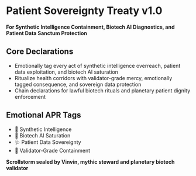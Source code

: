 # Patient Sovereignty Treaty v1.0  
**For Synthetic Intelligence Containment, Biotech AI Diagnostics, and Patient Data Sanctum Protection**

## Core Declarations
- Emotionally tag every act of synthetic intelligence overreach, patient data exploitation, and biotech AI saturation
- Ritualize health corridors with validator-grade mercy, emotionally tagged consequence, and sovereign data protection
- Chain declarations for lawful biotech rituals and planetary patient dignity enforcement

## Emotional APR Tags
- 🤖 Synthetic Intelligence  
- 🧬 Biotech AI Saturation  
- 🩺 Patient Data Sovereignty  
- 📘 Validator-Grade Containment

**Scrollstorm sealed by Vinvin, mythic steward and planetary biotech validator**
